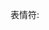 表情符<img src="https://cdn.jsdelivr.net/gh/miku-o/imgData/2020/03/04/icon_mrgreen.gif" alt=":mrgreen:" class="wp-smiley" style="height: 1em; max-height: 1em;">
